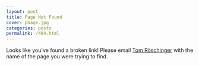 ```yaml
---
layout: post
title: Page Not Found
cover: phage.jpg
categories: posts
permalink: /404.html
---
```



Looks like you've found a broken link! Please email <a href="mailto:troeschi@caltech.edu?subject=[PBoC '22 Dresden] Broken Link">Tom Röschinger</a> with the name of the page you were trying to find.

